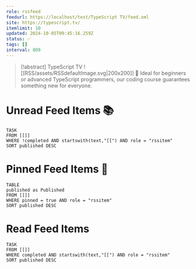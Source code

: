 ```yaml
---
role: rssfeed
feedurl: https://localhost/test/TypeScript TV/feed.xml
site: https://typescript.tv/
itemlimit: 10
updated: 2024-10-05T09:45:16.259Z
status: ✅
tags: []
interval: 809
---
```

> [!abstract] TypeScript TV
> <span class="rss-image">![[RSS/assets/RSSdefaultImage.svg|200x200]]</span>
> 🚀 Ideal for beginners or advanced TypeScript programmers, our coding course guarantees something new for everyone.

# Unread Feed Items 📚
~~~dataview
TASK
FROM [[]]
WHERE !completed AND startswith(text,"[[") AND role = "rssitem"
SORT published DESC
~~~

# Pinned Feed Items 📍
~~~dataview
TABLE
published as Published
FROM [[]]
WHERE pinned = true AND role = "rssitem"
SORT published DESC
~~~

# Read Feed Items
~~~dataview
TASK
FROM [[]]
WHERE completed AND startswith(text,"[[") AND role = "rssitem"
SORT published DESC
~~~